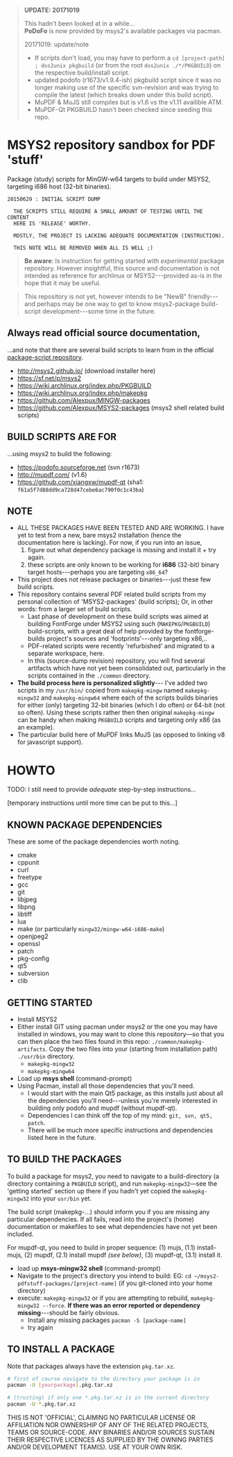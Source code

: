 > **UPDATE: 20171019**
> 
> This hadn't been looked at in a while...  
> **PoDoFo** is now provided by msys2's available packages via pacman.
> 
> 20171019: update/note
> 
> - If scripts don't load, you may have to perform a `cd [project-path] ; dos2unix pkgbuild` (or from the root `dos2unix ./*/PKGBUILD`) on the respective build/install script.
> - updated podofo (r1673/v1.9.4-ish) pkgbuild script since it was no longer making use of the specific svn-revision and was trying to compile the latest (which breaks down under this build script).
> - MuPDF & MuJS still compiles but is v1.6 vs the v1.11 availible ATM.
> - MuPDF-Qt PKGBUILD hasn't been checked since seeding this repo.


MSYS2 repository sandbox for PDF 'stuff'
==============

Package (study) scripts for MinGW-w64 targets to build under MSYS2, targeting i686 host (32-bit binaries).

    20150629 : INITIAL SCRIPT DUMP

      THE SCRIPTS STILL REQUIRE A SMALL AMOUNT OF TESTING UNTIL THE CONTENT
      HERE IS 'RELEASE' WORTHY.
      
      MOSTLY, THE PROJECT IS LACKING ADEQUATE DOCUMENTATION (INSTRUCTION).
      
      THIS NOTE WILL BE REMOVED WHEN ALL IS WELL ;)

> **Be aware**: Is instruction for getting started with *experimental* package repository.  However insightful, this source and documentation is not intended as reference for archlinux or MSYS2---provided as-is in the hope that it may be useful.

> This repository is not yet, however intends to be "NewB" friendly---and perhaps may be one way to get to know msys2-package build-script development---some time in the future.

Always read official source documentation,
------------------------------------------

...and note that there are several build scripts to learn from in the official [package-script repository](https://github.com/Alexpux/MINGW-packages).

- http://msys2.github.io/ (download installer here)
- https://sf.net/p/msys2
- https://wiki.archlinux.org/index.php/PKGBUILD
- https://wiki.archlinux.org/index.php/makepkg
- https://github.com/Alexpux/MINGW-packages
- https://github.com/Alexpux/MSYS2-packages (msys2 shell related build scripts)

BUILD SCRIPTS ARE FOR
-----------------------

...using msys2 to build the following:

- https://podofo.sourceforge.net (svn r1673)
- http://mupdf.com/ (v1.6)
- https://github.com/xiangxw/mupdf-qt (sha1: `f61a5f7d88dd9ca728d47cebe6ac790f0c1c43ba`)


NOTE
-----------------------

- ALL THESE PACKAGES HAVE BEEN TESTED AND ARE WORKING.  I have yet to test from a new, bare msys2 installation (hence the documentation here is lacking).  For now, if you run into an issue,
    1. figure out what dependency package is missing and install it + try again.
    2. these scripts are only known to be working for **i686** (32-bit) binary target hosts---perhaps you are targeting `x86_64`?
- This project does not release packages or binaries---just these few build scripts.
- This repository contains several PDF related build scripts from my personal collection of 'MSYS2-packages' (build scripts); Or, in other words: from a larger set of build scripts.
    - Last phase of development on these build scripts was aimed at building FontForge under MSYS2 using such (`MAKEPKG`/`PKGBUILD`) build-scripts, with a great deal of help provided by the fontforge-builds project's sources and 'footprints'---only targeting x86,..
    - PDF-related scripts were recently 'refurbished' and migrated to a separate workspace, here.
    - In this (source-dump revision) repository, you will find several artifacts which have not yet been consolidated out, particularly in the scripts contained in the `./common` directory.
- **The build process here is personalized slightly**--- I've added two scripts in my `/usr/bin/` copied from `makepkg-mingw` named `makepkg-mingw32` and `makepkg-mingw64` where each of the scripts builds binaries for either (only) targeting 32-bit binaries (which I do often) or 64-bit (not so often).  Using these scripts rather then then original `makepkg-mingw` can be handy when making `PKGBUILD` scripts and targeting only x86 (as an example).
-   The particular build here of MuPDF links MuJS (as opposed to linking v8 for javascript support).

HOWTO
=============

TODO: I still need to provide *adequate* step-by-step instructions...

[temporary instructions until more time can be put to this...]

KNOWN PACKAGE DEPENDENCIES
---------------------------

These are some of the package dependencies worth noting.

* cmake
* cppunit
* curl
* freetype
* gcc
* git
* libjpeg
* libpng
* libtiff
* lua
* make (or particularly `mingw32/mingw-w64-i686-make`)
* openjpeg2
* openssl
* patch
* pkg-config
* qt5
* subversion
* clib

GETTING STARTED
-------------------

- Install MSYS2
- Either install GIT using pacman under msys2 or the one you may have installed in windows, you may want to clone this repository&mdash;so that you can then place the two files found in this repo: `./common/makepkg-artifacts`.   Copy the two files into your (starting from installation path) `./usr/bin` directory.
    -   `makepkg-mingw32`
    -   `makepkg-mingw64`
-   Load up **msys shell** (command-prompt)
-   Using Pacman, install all those dependencies that you'll need.
    -   I would start with the main Qt5 package, as this installs just about all the dependencies you'll need---unless you're merely interested in building only podofo and mupdf (without mupdf-qt).
    -   Dependencies I can think off the top of my mind: `git, svn, qt5, patch`.
    -   There will be much more specific instructions and dependencies listed here in the future.


TO BUILD THE PACKAGES
---------------------

To build a package for msys2, you need to navigate to a build-directory (a directory containing a `PKGBUILD` script), and run `makepkg-mingw32`—see the 'getting started' section up there if you hadn't yet copied the `makepkg-mingw32` into your `usr/bin` yet.

The build script (makepkg-...) should inform you if you are missing any particular dependencies.  If all fails, read into the project's (home) documentation or makefiles to see what dependencies have not yet been included.

For mupdf-qt, you need to build in proper sequence: (1) mujs, (1.1) install-mujs, (2) mupdf, (2.1) install mupdf *(see below)*, (3) mupdf-qt, (3.1) install it.

-   load up **msys-mingw32 shell** (command-prompt)
-   Navigate to the project's directory you intend to build: EG: `cd ~/msys2-pdfstuff-packages/[project-name]` (if you git-cloned into your home directory)
-   execute: `makepkg-mingw32` or if you are attempting to rebuild, `makepkg-mingw32 --force`.  **If there was an error reported or dependency missing**---should be fairly obvious.
    -   Install any missing packages `pacman -S [package-name]`
    -   try again

TO INSTALL A PACKAGE
---------------------------------

Note that packages always have the extension `pkg.tar.xz`.

```bash
# first of course navigate to the directory your package is in
pacman -U [yourpackage].pkg.tar.xz

# (trusting) if only one *.pkg.tar.xz is in the current directory
pacman -U *.pkg.tar.xz
```

THIS IS NOT 'OFFICIAL', CLAIMING NO PARTICULAR LICENSE OR AFFILIATION NOR OWNERSHIP OF ANY OF THE RELATED PROJECTS, TEAMS OR SOURCE-CODE.  ANY BINARIES AND/OR SOURCES SUSTAIN THEIR RESPECTIVE LICENCES AS SUPPLIED BY THE OWNING PARTIES AND/OR DEVELOPMENT TEAM(S).  USE AT YOUR OWN RISK.
